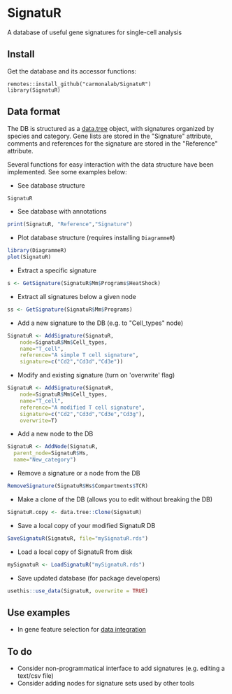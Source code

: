 # SignatuR

A database of useful gene signatures for single-cell analysis


## Install
Get the database and its accessor functions:
```
remotes::install_github("carmonalab/SignatuR")
library(SignatuR)
```

## Data format

The DB is structured as a [data.tree](https://cran.r-project.org/web/packages/data.tree/vignettes/data.tree.html) object, with signatures organized by species and category.
Gene lists are stored in the "Signature" attribute, comments and references for the signature are stored in the "Reference" attribute.

Several functions for easy interaction with the data structure have been implemented. See some examples below:


* See database structure
```r
SignatuR
```

* See database with annotations
```r
print(SignatuR, "Reference","Signature")
```

* Plot database structure (requires installing `DiagrammeR`)
```r
library(DiagrammeR)
plot(SignatuR)
```

* Extract a specific signature
```r
s <- GetSignature(SignatuR$Mm$Programs$HeatShock)
```

* Extract all signatures below a given node
```r
ss <- GetSignature(SignatuR$Mm$Programs)
```

* Add a new signature to the DB (e.g. to "Cell_types" node)
```r
SignatuR <- AddSignature(SignatuR,
	node=SignatuR$Mm$Cell_types,
	name="T_cell",
	reference="A simple T cell signature",
	signature=c("Cd2","Cd3d","Cd3e"))
```

* Modify and existing signature (turn on 'overwrite' flag)
```r
SignatuR <- AddSignature(SignatuR,
	node=SignatuR$Mm$Cell_types,
	name="T_cell",
	reference="A modified T cell signature",
	signature=c("Cd2","Cd3d","Cd3e","Cd3g"),
	overwrite=T)
```

* Add a new node to the DB
```r
SignatuR <- AddNode(SignatuR,
  parent_node=SignatuR$Hs,
  name="New_category")
```

* Remove a signature or a node from the DB
```r
RemoveSignature(SignatuR$Hs$Compartments$TCR)
```

* Make a clone of the DB (allows you to edit without breaking the DB)
```r
SignatuR.copy <- data.tree::Clone(SignatuR)
```

* Save a local copy of your modified SignatuR DB
```r
SaveSignatuR(SignatuR, file="mySignatuR.rds")
```

* Load a local copy of SignatuR from disk
```r
mySignatuR <- LoadSignatuR("mySignatuR.rds")
```

* Save updated database (for package developers)
```r
usethis::use_data(SignatuR, overwrite = TRUE)
```


## Use examples

* In gene feature selection for [data integration](https://carmonalab.github.io/STACAS.demo/STACAS.demo.html#important-notes)

## To do

* Consider non-programmatical interface to add signatures (e.g. editing a text/csv file)
* Consider adding nodes for signature sets used by other tools

